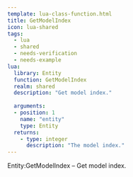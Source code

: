 ```yaml
---
template: lua-class-function.html
title: GetModelIndex
icon: lua-shared
tags:
  - lua
  - shared
  - needs-verification
  - needs-example
lua:
  library: Entity
  function: GetModelIndex
  realm: shared
  description: "Get model index."
  
  arguments:
  - position: 1
    name: "entity"
    type: Entity
  returns:
    - type: integer
      description: "The model index."
---
```


<div class="lua__search__keywords">
Entity:GetModelIndex &#x2013; Get model index.
</div>
